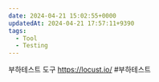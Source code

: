 ```yaml
---
date: 2024-04-21 15:02:55+0000
updatedAt: 2024-04-21 17:57:11+9390
tags:
  - Tool
  - Testing
---
```

부하테스트 도구
https://locust.io/
#부하테스트 